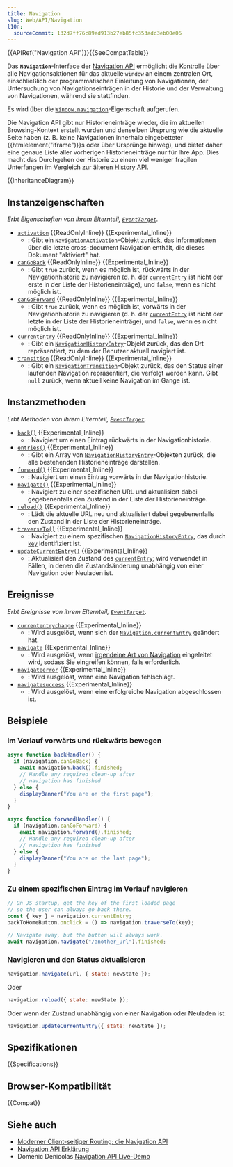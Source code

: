 ```yaml
---
title: Navigation
slug: Web/API/Navigation
l10n:
  sourceCommit: 132d7ff76c89ed913b27eb85fc353adc3eb00e06
---
```


{{APIRef("Navigation API")}}{{SeeCompatTable}}

Das **`Navigation`**-Interface der [Navigation API](/de/docs/Web/API/Navigation_API) ermöglicht die Kontrolle über alle Navigationsaktionen für das aktuelle `window` an einem zentralen Ort, einschließlich der programmatischen Einleitung von Navigationen, der Untersuchung von Navigationseinträgen in der Historie und der Verwaltung von Navigationen, während sie stattfinden.

Es wird über die [`Window.navigation`](/de/docs/Web/API/Window/navigation)-Eigenschaft aufgerufen.

Die Navigation API gibt nur Historieneinträge wieder, die im aktuellen Browsing-Kontext erstellt wurden und denselben Ursprung wie die aktuelle Seite haben (z. B. keine Navigationen innerhalb eingebetteter {{htmlelement("iframe")}}s oder über Ursprünge hinweg), und bietet daher eine genaue Liste aller vorherigen Historieneinträge nur für Ihre App. Dies macht das Durchgehen der Historie zu einem viel weniger fragilen Unterfangen im Vergleich zur älteren [History API](/de/docs/Web/API/History_API).

{{InheritanceDiagram}}

## Instanzeigenschaften

_Erbt Eigenschaften von ihrem Elternteil, [`EventTarget`](/de/docs/Web/API/EventTarget)._

- [`activation`](/de/docs/Web/API/Navigation/activation) {{ReadOnlyInline}} {{Experimental_Inline}}
  - : Gibt ein [`NavigationActivation`](/de/docs/Web/API/NavigationActivation)-Objekt zurück, das Informationen über die letzte cross-document Navigation enthält, die dieses Dokument "aktiviert" hat.
- [`canGoBack`](/de/docs/Web/API/Navigation/canGoBack) {{ReadOnlyInline}} {{Experimental_Inline}}
  - : Gibt `true` zurück, wenn es möglich ist, rückwärts in der Navigationhistorie zu navigieren
    (d. h. der [`currentEntry`](/de/docs/Web/API/Navigation/currentEntry) ist nicht der erste in der Liste der Historieneinträge),
    und `false`, wenn es nicht möglich ist.
- [`canGoForward`](/de/docs/Web/API/Navigation/canGoForward) {{ReadOnlyInline}} {{Experimental_Inline}}
  - : Gibt `true` zurück, wenn es möglich ist, vorwärts in der Navigationhistorie zu navigieren
    (d. h. der [`currentEntry`](/de/docs/Web/API/Navigation/currentEntry) ist nicht der letzte in der Liste der Historieneinträge),
    und `false`, wenn es nicht möglich ist.
- [`currentEntry`](/de/docs/Web/API/Navigation/currentEntry) {{ReadOnlyInline}} {{Experimental_Inline}}
  - : Gibt ein [`NavigationHistoryEntry`](/de/docs/Web/API/NavigationHistoryEntry)-Objekt zurück, das den Ort repräsentiert, zu dem der Benutzer aktuell navigiert ist.
- [`transition`](/de/docs/Web/API/Navigation/transition) {{ReadOnlyInline}} {{Experimental_Inline}}
  - : Gibt ein [`NavigationTransition`](/de/docs/Web/API/NavigationTransition)-Objekt zurück, das den Status einer laufenden Navigation repräsentiert,
    die verfolgt werden kann. Gibt `null` zurück, wenn aktuell keine Navigation im Gange ist.

## Instanzmethoden

_Erbt Methoden von ihrem Elternteil, [`EventTarget`](/de/docs/Web/API/EventTarget)._

- [`back()`](/de/docs/Web/API/Navigation/back) {{Experimental_Inline}}
  - : Navigiert um einen Eintrag rückwärts in der Navigationhistorie.
- [`entries()`](/de/docs/Web/API/Navigation/entries) {{Experimental_Inline}}
  - : Gibt ein Array von [`NavigationHistoryEntry`](/de/docs/Web/API/NavigationHistoryEntry)-Objekten zurück, die alle bestehenden Historieneinträge darstellen.
- [`forward()`](/de/docs/Web/API/Navigation/forward) {{Experimental_Inline}}
  - : Navigiert um einen Eintrag vorwärts in der Navigationhistorie.
- [`navigate()`](/de/docs/Web/API/Navigation/navigate) {{Experimental_Inline}}
  - : Navigiert zu einer spezifischen URL und aktualisiert dabei gegebenenfalls den Zustand in der Liste der Historieneinträge.
- [`reload()`](/de/docs/Web/API/Navigation/reload) {{Experimental_Inline}}
  - : Lädt die aktuelle URL neu und aktualisiert dabei gegebenenfalls den Zustand in der Liste der Historieneinträge.
- [`traverseTo()`](/de/docs/Web/API/Navigation/traverseTo) {{Experimental_Inline}}
  - : Navigiert zu einem spezifischen [`NavigationHistoryEntry`](/de/docs/Web/API/NavigationHistoryEntry), das durch [`key`](/de/docs/Web/API/NavigationHistoryEntry/key) identifiziert ist.
- [`updateCurrentEntry()`](/de/docs/Web/API/Navigation/updateCurrentEntry) {{Experimental_Inline}}
  - : Aktualisiert den Zustand des [`currentEntry`](/de/docs/Web/API/Navigation/currentEntry); wird verwendet
    in Fällen, in denen die Zustandsänderung unabhängig von einer Navigation oder Neuladen ist.

## Ereignisse

_Erbt Ereignisse von ihrem Elternteil, [`EventTarget`](/de/docs/Web/API/EventTarget)._

- [`currententrychange`](/de/docs/Web/API/Navigation/currententrychange_event) {{Experimental_Inline}}
  - : Wird ausgelöst, wenn sich der [`Navigation.currentEntry`](/de/docs/Web/API/Navigation/currentEntry) geändert hat.
- [`navigate`](/de/docs/Web/API/Navigation/navigate_event) {{Experimental_Inline}}
  - : Wird ausgelöst, wenn [irgendeine Art von Navigation](https://github.com/WICG/navigation-api#appendix-types-of-navigations) eingeleitet wird, sodass Sie eingreifen können, falls erforderlich.
- [`navigateerror`](/de/docs/Web/API/Navigation/navigateerror_event) {{Experimental_Inline}}
  - : Wird ausgelöst, wenn eine Navigation fehlschlägt.
- [`navigatesuccess`](/de/docs/Web/API/Navigation/navigatesuccess_event) {{Experimental_Inline}}
  - : Wird ausgelöst, wenn eine erfolgreiche Navigation abgeschlossen ist.

## Beispiele

### Im Verlauf vorwärts und rückwärts bewegen

```js
async function backHandler() {
  if (navigation.canGoBack) {
    await navigation.back().finished;
    // Handle any required clean-up after
    // navigation has finished
  } else {
    displayBanner("You are on the first page");
  }
}

async function forwardHandler() {
  if (navigation.canGoForward) {
    await navigation.forward().finished;
    // Handle any required clean-up after
    // navigation has finished
  } else {
    displayBanner("You are on the last page");
  }
}
```

### Zu einem spezifischen Eintrag im Verlauf navigieren

```js
// On JS startup, get the key of the first loaded page
// so the user can always go back there.
const { key } = navigation.currentEntry;
backToHomeButton.onclick = () => navigation.traverseTo(key);

// Navigate away, but the button will always work.
await navigation.navigate("/another_url").finished;
```

### Navigieren und den Status aktualisieren

```js
navigation.navigate(url, { state: newState });
```

Oder

```js
navigation.reload({ state: newState });
```

Oder wenn der Zustand unabhängig von einer Navigation oder Neuladen ist:

```js
navigation.updateCurrentEntry({ state: newState });
```

## Spezifikationen

{{Specifications}}

## Browser-Kompatibilität

{{Compat}}

## Siehe auch

- [Moderner Client-seitiger Routing: die Navigation API](https://developer.chrome.com/docs/web-platform/navigation-api/)
- [Navigation API Erklärung](https://github.com/WICG/navigation-api/blob/main/README.md)
- Domenic Denicolas [Navigation API Live-Demo](https://gigantic-honored-octagon.glitch.me/)
